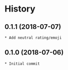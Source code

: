 # History

## 0.1.1 (2018-07-07)
    * Add neutral rating/emoji

## 0.1.0 (2018-07-06)
    * Initial commit
